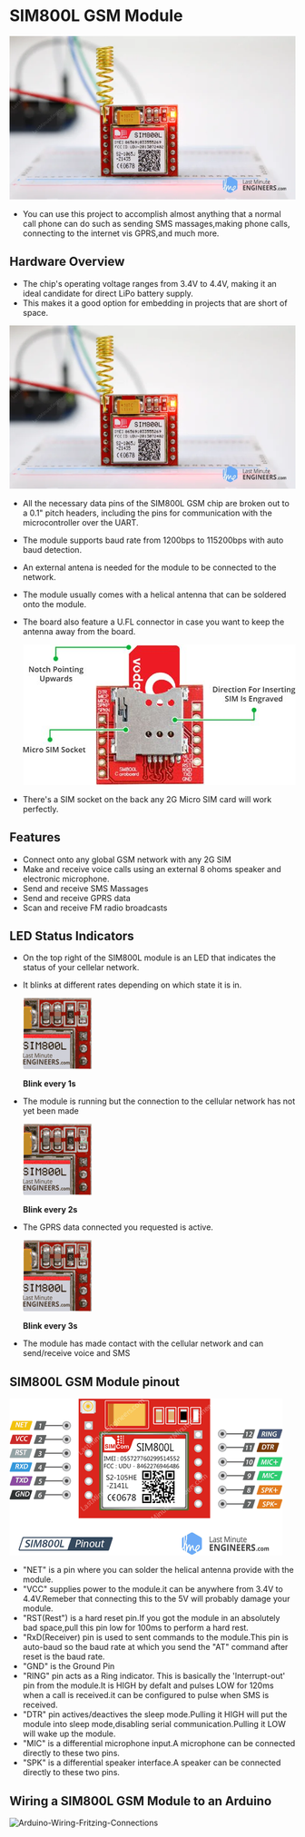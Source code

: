 # SIM800L GSM Module

![GSM_Module1](IMG/GSM_Module1.png)

- You can use this project to accomplish almost anything that a normal call phone can do such as sending SMS massages,making phone calls, connecting to the internet vis GPRS,and much more.

## Hardware Overview

- The chip's operating voltage ranges from 3.4V to 4.4V, making it an ideal candidate for direct LiPo battery supply.
- This makes it a good option for embedding in projects that are short of space.

![GSM_Module](IMG/GSM_Module1.png)

- All the necessary data pins of the SIM800L GSM chip are broken out to a 0.1" pitch headers, including the pins for communication with the microcontroller over the UART.
- The module supports baud rate from 1200bps to 115200bps with auto baud detection.
- An external antena is needed for the module to be connected to the network.
- The module usually comes with a helical antenna that can be soldered onto the module.
- The board also feature a U.FL connector in case you want to keep the antenna away from the board.

  ![SIM800L-Module-Hardware](IMG/SIM800L-Module-Hardware-Overview-Micro-SIM-Socket-Direction-to-Insert-SIM.jpg)

- There's a SIM socket on the back any 2G Micro SIM card will work perfectly.

## Features

- Connect onto any global GSM network with any 2G SIM
- Make and receive voice calls using an external 8 ohoms speaker and electronic microphone.
- Send and receive SMS Massages
- Send and receive GPRS data
- Scan and receive FM radio broadcasts

## LED Status Indicators

- On the top right of the SIM800L module is an LED that indicates the status of your cellelar network.
- It blinks at different rates depending on which state it is in.

  ![Netlight-LED-Blinking-Finding-Network-Connection](IMG/Netlight-LED-Blinking-Finding-Network-Connection.gif)

  **Blink every 1s**

- The module is running but the connection to the cellular network has not yet been made

  ![Netlight-LED-Blinking-Active-GPRS-Connection](IMG/Netlight-LED-Blinking-Active-GPRS-Connection.gif)

  **Blink every 2s**

- The GPRS data connected you requested is active.

  ![Netlight-LED-Blinking-Network-Connection](IMG/Netlight-LED-Blinking-Network-Connection-Established.gif)

  **Blink every 3s**

- The module has made contact with the cellular network and can send/receive voice and SMS

## SIM800L GSM Module pinout

![SIM800L-GSM-Module-Pinout](IMG/SIM800L-GSM-Module-Pinout.png)

- "NET" is a pin where you can solder the helical antenna provide with the module.
- "VCC" supplies power to the module.it can be anywhere from 3.4V to 4.4V.Remeber that connecting this to the 5V will probably damage your module.
- "RST(Rest") is a hard reset pin.If you got the module in an absolutely bad space,pull this pin low for 100ms to perform a hard rest.
- "RxD(Receiver) pin is used to sent commands to the module.This pin is auto-baud so the baud rate at which you send the "AT" command after reset is the baud rate.
- "GND" is the Ground Pin
- "RING" pin acts as a Ring indicator. This is basically the 'Interrupt-out' pin from the module.It is HIGH by defalt and pulses LOW for 120ms when a call is received.it can be configured to pulse when SMS is received.
- "DTR" pin actives/deactives the sleep mode.Pulling it HIGH will put the module into sleep mode,disabling serial communication.Pulling it LOW will wake up the module.
- "MIC" is a differential microphone input.A microphone can be connected directly to these two pins.
- "SPK" is a differential speaker interface.A speaker can be connected directly to these two pins.

## Wiring a SIM800L GSM Module to an Arduino

![Arduino-Wiring-Fritzing-Connections](Arduino-Wiring-Fritzing-Connections-with-SIM800L-GSM-GPRS-Module-3.7V-LiPo-Battery.png)
